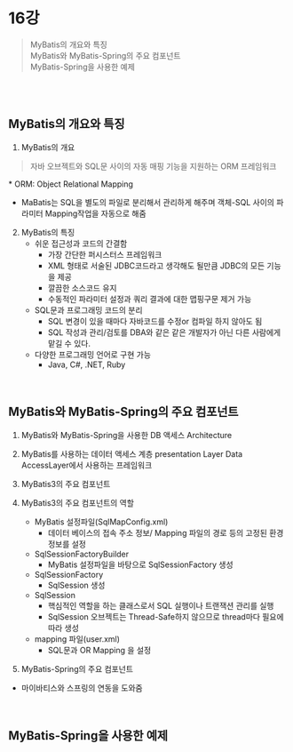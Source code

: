 # 16강
>MyBatis의 개요와 특징<br>
MyBatis와 MyBatis-Spring의 주요 컴포넌트<br>
MyBatis-Spring을 사용한 예제

<br><br>


## MyBatis의 개요와 특징
1. MyBatis의 개요
>자바 오브젝트와 SQL문 사이의 자동 매핑 기능을 지원하는 ORM 프레임워크

\* ORM: Object Relational Mapping

* MaBatis는 SQL을 별도의 파일로 분리해서 관리하게 해주며 객체-SQL 사이의 파라미터 Mapping작업을 자동으로 해줌

2. MyBatis의 특징
    * 쉬운 접근성과 코드의 간결함
        - 가장 간단한 퍼시스터스 프레임워크
        - XML 형태로 서술된 JDBC코드라고 생각해도 될만큼 JDBC의 모든 기능을 제공
        - 깔끔한 소스코드 유지
        - 수동적인 파라미터 설정과 쿼리 결과에 대한 맵핑구문 제거 가능
    * SQL문과 프로그래밍 코드의 분리
        - SQL 변경이 있을 때마다 자바코드를 수정or 컴파일 하지 않아도 됨
        - SQL 작성과 관리/검토를 DBA와 같은 같은 개발자가 아닌 다른 사람에게 맡길 수 있다.
    * 다양한 프로그래밍 언어로 구현 가능
        - Java, C#, .NET, Ruby



<br>

## MyBatis와 MyBatis-Spring의 주요 컴포넌트
1. MyBatis와 MyBatis-Spring을 사용한 DB 액세스 Architecture
2. MyBatis를 사용하는 데이터 액세스 계층
    presentation Layer
    Data AccessLayer에서 사용하는 프레임워크
3. MyBatis3의 주요 컴포넌트
4. MyBatis3의 주요 컴포넌트의 역할
    - MyBatis 설정파일(SqlMapConfig.xml)
        - 데이터 베이스의 접속 주소 정보/ Mapping 파일의 경로 등의 고정된 환경정보를 설정
    - SqlSessionFactoryBuilder
        - MyBatis 설정파일을 바탕으로 SqlSessionFactory 생성
    - SqlSessionFactory
        - SqlSession 생성
    - SqlSession
        - 핵심적인 역할을 하는 클래스로서 SQL 실행이나 트랜잭션 관리를 실행
        - SqlSession 오브젝트는 Thread-Safe하지 않으므로 thread마다 필요에 따라 생성
    - mapping 파일(user.xml)
        - SQL문과 OR Mapping 을 설정


5. MyBatis-Spring의 주요 컴포넌트
* 마이바티스와 스프링의 연동을 도와줌

<br>

## MyBatis-Spring을 사용한 예제